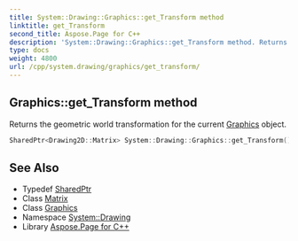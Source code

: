 ```yaml
---
title: System::Drawing::Graphics::get_Transform method
linktitle: get_Transform
second_title: Aspose.Page for C++
description: 'System::Drawing::Graphics::get_Transform method. Returns the geometric world transformation for the current Graphics object in C++.'
type: docs
weight: 4800
url: /cpp/system.drawing/graphics/get_transform/
---
```

## Graphics::get_Transform method


Returns the geometric world transformation for the current [Graphics](../) object.

```cpp
SharedPtr<Drawing2D::Matrix> System::Drawing::Graphics::get_Transform()
```

## See Also

* Typedef [SharedPtr](../../../system/sharedptr/)
* Class [Matrix](../../../system.drawing.drawing2d/matrix/)
* Class [Graphics](../)
* Namespace [System::Drawing](../../)
* Library [Aspose.Page for C++](../../../)

